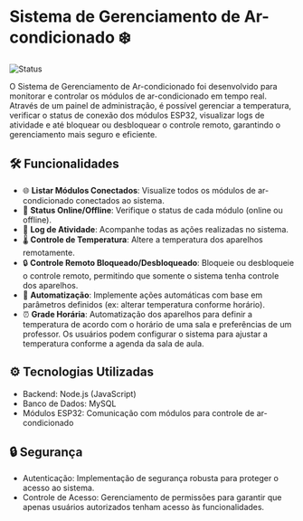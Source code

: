 # Sistema de Gerenciamento de Ar-condicionado ❄️
![Status](https://img.shields.io/badge/api-Em%20Desenvolvimento-yellow)

O Sistema de Gerenciamento de Ar-condicionado foi desenvolvido para monitorar e controlar os módulos de ar-condicionado em tempo real. Através de um painel de administração, é possível gerenciar a temperatura, verificar o status de conexão dos módulos ESP32, visualizar logs de atividade e até bloquear ou desbloquear o controle remoto, garantindo o gerenciamento mais seguro e eficiente.

## 🛠️ Funcionalidades
- 🌐 **Listar Módulos Conectados**: Visualize todos os módulos de ar-condicionado conectados ao sistema.
- 🔄 **Status Online/Offline**: Verifique o status de cada módulo (online ou offline).
- 📜 **Log de Atividade**: Acompanhe todas as ações realizadas no sistema.
- 🌡️ **Controle de Temperatura**: Altere a temperatura dos aparelhos remotamente.
- 🔒 **Controle Remoto Bloqueado/Desbloqueado**: Bloqueie ou desbloqueie o controle remoto, permitindo que somente o sistema tenha controle dos aparelhos.
- 🤖 **Automatização**: Implemente ações automáticas com base em parâmetros definidos (ex: alterar temperatura conforme horário).
- ⏰ **Grade Horária**: Automatização dos aparelhos para definir a temperatura de acordo com o horário de uma sala e preferências de um professor. Os usuários podem configurar o sistema para ajustar a temperatura conforme a agenda da sala de aula.

## ⚙️ Tecnologias Utilizadas
- Backend: Node.js (JavaScript)
- Banco de Dados: MySQL
- Módulos ESP32: Comunicação com módulos para controle de ar-condicionado

## 🔒 Segurança
- Autenticação: Implementação de segurança robusta para proteger o acesso ao sistema.
- Controle de Acesso: Gerenciamento de permissões para garantir que apenas usuários autorizados tenham acesso às funcionalidades.
